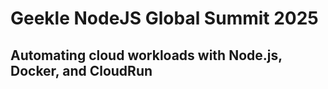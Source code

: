 # Geekle NodeJS Global Summit 2025
## Automating cloud workloads with Node.js, Docker, and CloudRun
